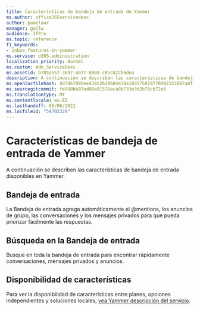 ```yaml
---
title: Características de bandeja de entrada de Yammer
ms.author: office365servicedesc
author: pamelaar
manager: gailw
audience: ITPro
ms.topic: reference
f1_keywords:
- inbox-features-in-yammer
ms.service: o365-administration
localization_priority: Normal
ms.custom: Adm_ServiceDesc
ms.assetid: b785a557-3697-4077-8008-c85c822b6dea
description: A continuación se describen las características de bandeja de entrada disponibles en Yammer.
ms.openlocfilehash: dd746709bee439c2629684a38a18d575819770d92153887a0f147365e4f4eb4a
ms.sourcegitcommit: fe808bb97ad09a91576aca8b733e3d2b75cb72e6
ms.translationtype: MT
ms.contentlocale: es-ES
ms.lasthandoff: 08/06/2021
ms.locfileid: "54702329"
---
```

# <a name="inbox-features-in-yammer"></a>Características de bandeja de entrada de Yammer

A continuación se describen las características de bandeja de entrada disponibles en Yammer.
  
## <a name="inbox"></a>Bandeja de entrada

La Bandeja de entrada agrega automáticamente el @mentions, los anuncios de grupo, las conversaciones y los mensajes privados para que pueda priorizar fácilmente las respuestas.
  
## <a name="inbox-search"></a>Búsqueda en la Bandeja de entrada

Busque en toda la bandeja de entrada para encontrar rápidamente conversaciones, mensajes privados y anuncios.
  
## <a name="feature-availability"></a>Disponibilidad de características

Para ver la disponibilidad de características entre planes, opciones independientes y soluciones locales, [vea Yammer descripción del servicio](yammer-service-description.md).
  

